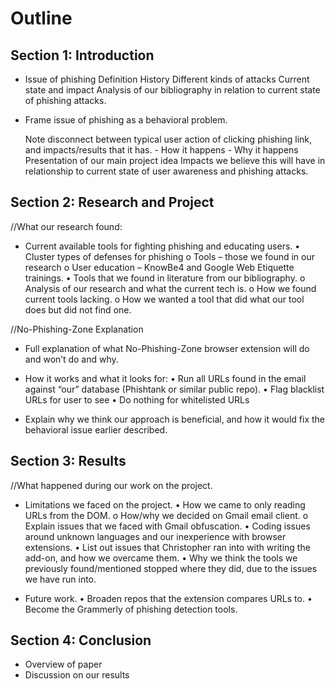# Outline
## Section 1: Introduction
- Issue of phishing
     Definition
     History 
     Different kinds of attacks
     Current state and impact
     Analysis of our bibliography in relation to current state of phishing attacks.

- Frame issue of phishing as a behavioral problem.

    Note disconnect between typical user action of clicking phishing link, and impacts/results that it has.
        - How it happens
        - Why it happens
    Presentation of our main project idea
    Impacts we believe this will have in relationship to current state of user awareness and phishing attacks. 

## Section 2: Research and Project
//What our research found:

- Current available tools for fighting phishing and educating users.
    • Cluster types of defenses for phishing
        o Tools – those we found in our research
        o User education – KnowBe4 and Google Web Etiquette trainings. 
    • Tools that we found in literature from our bibliography. 
        o Analysis of our research and what the current tech is.
        o How we found current tools lacking.
        o How we wanted a tool that did what our tool does but did not find one.

//No-Phishing-Zone Explanation
- Full explanation of what No-Phishing-Zone browser extension will do and won’t do and why.
- How it works and what it looks for:
    • Run all URLs found in the email against “our” database (Phishtank or similar public repo).
    • Flag blacklist URLs for user to see 
    • Do nothing for whitelisted URLs

- Explain why we think our approach is beneficial, and how it would fix the behavioral issue earlier described.

## Section 3: Results
//What happened during our work on the project.

- Limitations we faced on the project.
    • How we came to only reading URLs from the DOM.
        o How/why we decided on Gmail email client.
        o Explain issues that we faced with Gmail obfuscation.
    • Coding issues around unknown languages and our inexperience with browser extensions.
    • List out issues that Christopher ran into with writing the add-on, and how we overcame them.
    • Why we think the tools we previously found/mentioned stopped where they did, due to the issues we have run into. 

- Future work.
    • Broaden repos that the extension compares URLs to. 
    • Become the Grammerly of phishing detection tools.

## Section 4: Conclusion
- Overview of paper
- Discussion on our results


